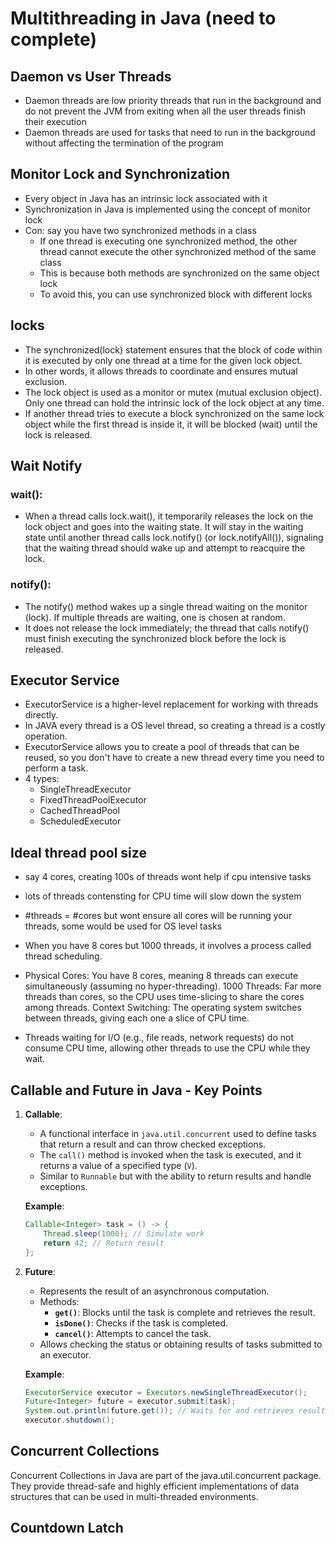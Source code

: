 # Multithreading in Java (need to complete)

## Daemon vs User Threads

- Daemon threads are low priority threads that run in the background and do not prevent the JVM from exiting when all the user threads finish their execution
- Daemon threads are used for tasks that need to run in the background without affecting the termination of the program

## Monitor Lock and Synchronization

- Every object in Java has an intrinsic lock associated with it
- Synchronization in Java is implemented using the concept of monitor lock
- Con: say you have two synchronized methods in a class
    - If one thread is executing one synchronized method, the other thread cannot execute the other synchronized method of the same class
    - This is because both methods are synchronized on the same object lock
    - To avoid this, you can use synchronized block with different locks

## locks

- The synchronized(lock) statement ensures that the block of code within it is executed by only one thread at a time for the given lock object.
-  In other words, it allows threads to coordinate and ensures mutual exclusion.
- The lock object is used as a monitor or mutex (mutual exclusion object). Only one thread can hold the intrinsic lock of the lock object at any time.
- If another thread tries to execute a block synchronized on the same lock object while the first thread is inside it, it will be blocked (wait) until the lock is released.

## Wait Notify

 ### wait():

- When a thread calls lock.wait(), it temporarily releases the lock on the lock object and goes into the waiting state.
It will stay in the waiting state until another thread calls lock.notify() (or lock.notifyAll()), signaling that the waiting thread should wake up and attempt to reacquire the lock.
### notify():
- The notify() method wakes up a single thread waiting on the monitor (lock). If multiple threads are waiting, one is chosen at random.
- It does not release the lock immediately; the thread that calls notify() must finish executing the synchronized block before the lock is released.

## Executor Service

- ExecutorService is a higher-level replacement for working with threads directly.
- In JAVA every thread is a OS level thread, so creating a thread is a costly operation.
- ExecutorService allows you to create a pool of threads that can be reused, so you don't have to create a new thread every time you need to perform a task.
- 4 types: 
    - SingleThreadExecutor
    - FixedThreadPoolExecutor
    - CachedThreadPool
    - ScheduledExecutor

## Ideal thread pool size

- say 4 cores, creating 100s of threads wont help if cpu intensive tasks
- lots of threads contensting for CPU time will slow down the system
- #threads = #cores but wont ensure all cores will be running your threads, some would be used for OS level tasks

- When you have 8 cores but 1000 threads, it involves a process called thread scheduling.

- Physical Cores: You have 8 cores, meaning 8 threads can execute simultaneously (assuming no hyper-threading).
1000 Threads: Far more threads than cores, so the CPU uses time-slicing to share the cores among threads.
Context Switching: The operating system switches between threads, giving each one a slice of CPU time.

- Threads waiting for I/O (e.g., file reads, network requests) do not consume CPU time, allowing other threads to use the CPU while they wait.

## **Callable and Future in Java - Key Points**

1. **Callable**:
   - A functional interface in `java.util.concurrent` used to define tasks that return a result and can throw checked exceptions.
   - The `call()` method is invoked when the task is executed, and it returns a value of a specified type (`V`).
   - Similar to `Runnable` but with the ability to return results and handle exceptions.

   **Example**:
   ```java
   Callable<Integer> task = () -> {
       Thread.sleep(1000); // Simulate work
       return 42; // Return result
   };
   ```

2. **Future**:
   - Represents the result of an asynchronous computation.
   - Methods:
     - **`get()`**: Blocks until the task is complete and retrieves the result.
     - **`isDone()`**: Checks if the task is completed.
     - **`cancel()`**: Attempts to cancel the task.
   - Allows checking the status or obtaining results of tasks submitted to an executor.

   **Example**:
   ```java
   ExecutorService executor = Executors.newSingleThreadExecutor();
   Future<Integer> future = executor.submit(task);
   System.out.println(future.get()); // Waits for and retrieves result
   executor.shutdown();
   ```
## Concurrent Collections

Concurrent Collections in Java are part of the java.util.concurrent package. They provide thread-safe and highly efficient implementations of data structures that can be used in multi-threaded environments.

## Countdown Latch